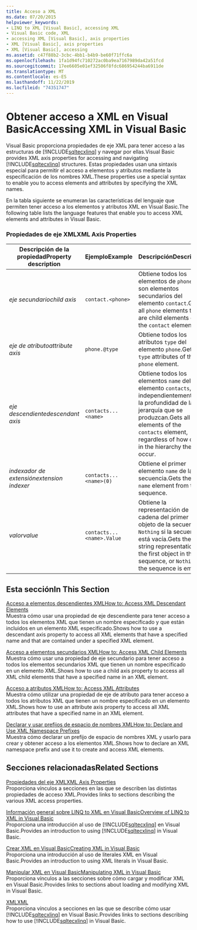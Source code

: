 ```yaml
---
title: Acceso a XML
ms.date: 07/20/2015
helpviewer_keywords:
- LINQ to XML [Visual Basic], accessing XML
- Visual Basic code, XML
- accessing XML [Visual Basic], axis properties
- XML [Visual Basic], axis properties
- XML [Visual Basic], accessing
ms.assetid: c47f88b2-3cbc-4bb1-b4b9-be60f71ffc6a
ms.openlocfilehash: 1fa1d94fc710272ac0ba9ea7167989da42a51fcd
ms.sourcegitcommit: 17ee6605e01ef32506f8fdc686954244ba6911de
ms.translationtype: MT
ms.contentlocale: es-ES
ms.lasthandoff: 11/22/2019
ms.locfileid: "74351747"
---
```

# <a name="accessing-xml-in-visual-basic"></a><span data-ttu-id="ac2e2-102">Obtener acceso a XML en Visual Basic</span><span class="sxs-lookup"><span data-stu-id="ac2e2-102">Accessing XML in Visual Basic</span></span>
<span data-ttu-id="ac2e2-103">Visual Basic proporciona propiedades de eje XML para tener acceso a las estructuras de [!INCLUDE[sqltecxlinq](~/includes/sqltecxlinq-md.md)] y navegar por ellas.</span><span class="sxs-lookup"><span data-stu-id="ac2e2-103">Visual Basic provides XML axis properties for accessing and navigating [!INCLUDE[sqltecxlinq](~/includes/sqltecxlinq-md.md)] structures.</span></span> <span data-ttu-id="ac2e2-104">Estas propiedades usan una sintaxis especial para permitir el acceso a elementos y atributos mediante la especificación de los nombres XML.</span><span class="sxs-lookup"><span data-stu-id="ac2e2-104">These properties use a special syntax to enable you to access elements and attributes by specifying the XML names.</span></span>  
  
 <span data-ttu-id="ac2e2-105">En la tabla siguiente se enumeran las características del lenguaje que permiten tener acceso a los elementos y atributos XML en Visual Basic.</span><span class="sxs-lookup"><span data-stu-id="ac2e2-105">The following table lists the language features that enable you to access XML elements and attributes in Visual Basic.</span></span>  
  
### <a name="xml-axis-properties"></a><span data-ttu-id="ac2e2-106">Propiedades de eje XML</span><span class="sxs-lookup"><span data-stu-id="ac2e2-106">XML Axis Properties</span></span>  
  
|<span data-ttu-id="ac2e2-107">Descripción de la propiedad</span><span class="sxs-lookup"><span data-stu-id="ac2e2-107">Property description</span></span>|<span data-ttu-id="ac2e2-108">Ejemplo</span><span class="sxs-lookup"><span data-stu-id="ac2e2-108">Example</span></span>|<span data-ttu-id="ac2e2-109">Descripción</span><span class="sxs-lookup"><span data-stu-id="ac2e2-109">Description</span></span>|  
|--------------------------|-------------|-----------------|  
|<span data-ttu-id="ac2e2-110">*eje secundario*</span><span class="sxs-lookup"><span data-stu-id="ac2e2-110">*child axis*</span></span>|`contact.<phone>`|<span data-ttu-id="ac2e2-111">Obtiene todos los elementos de `phone` que son elementos secundarios del elemento `contact`.</span><span class="sxs-lookup"><span data-stu-id="ac2e2-111">Gets all `phone` elements that are child elements of the `contact` element.</span></span>|  
|<span data-ttu-id="ac2e2-112">*eje de atributo*</span><span class="sxs-lookup"><span data-stu-id="ac2e2-112">*attribute axis*</span></span>|`phone.@type`|<span data-ttu-id="ac2e2-113">Obtiene todos los atributos `type` del elemento `phone`.</span><span class="sxs-lookup"><span data-stu-id="ac2e2-113">Gets all `type` attributes of the `phone` element.</span></span>|  
|<span data-ttu-id="ac2e2-114">*eje descendiente*</span><span class="sxs-lookup"><span data-stu-id="ac2e2-114">*descendant axis*</span></span>|`contacts...<name>`|<span data-ttu-id="ac2e2-115">Obtiene todos los elementos `name` del elemento `contacts`, independientemente de la profundidad de la jerarquía que se produzcan.</span><span class="sxs-lookup"><span data-stu-id="ac2e2-115">Gets all `name` elements of the `contacts` element, regardless of how deep in the hierarchy they occur.</span></span>|  
|<span data-ttu-id="ac2e2-116">*indexador de extensión*</span><span class="sxs-lookup"><span data-stu-id="ac2e2-116">*extension indexer*</span></span>|`contacts...<name>(0)`|<span data-ttu-id="ac2e2-117">Obtiene el primer elemento `name` de la secuencia.</span><span class="sxs-lookup"><span data-stu-id="ac2e2-117">Gets the first `name` element from the sequence.</span></span>|  
|<span data-ttu-id="ac2e2-118">*valor*</span><span class="sxs-lookup"><span data-stu-id="ac2e2-118">*value*</span></span>|`contacts...<name>.Value`|<span data-ttu-id="ac2e2-119">Obtiene la representación de cadena del primer objeto de la secuencia o `Nothing` si la secuencia está vacía.</span><span class="sxs-lookup"><span data-stu-id="ac2e2-119">Gets the string representation of the first object in the sequence, or `Nothing` if the sequence is empty.</span></span>|  
  
## <a name="in-this-section"></a><span data-ttu-id="ac2e2-120">Esta sección</span><span class="sxs-lookup"><span data-stu-id="ac2e2-120">In This Section</span></span>  
 [<span data-ttu-id="ac2e2-121">Acceso a elementos descendientes XML</span><span class="sxs-lookup"><span data-stu-id="ac2e2-121">How to: Access XML Descendant Elements</span></span>](../../../../visual-basic/programming-guide/language-features/xml/how-to-access-xml-descendant-elements.md)  
 <span data-ttu-id="ac2e2-122">Muestra cómo usar una propiedad de eje descendiente para tener acceso a todos los elementos XML que tienen un nombre especificado y que están incluidos en un elemento XML especificado.</span><span class="sxs-lookup"><span data-stu-id="ac2e2-122">Shows how to use a descendant axis property to access all XML elements that have a specified name and that are contained under a specified XML element.</span></span>  
  
 [<span data-ttu-id="ac2e2-123">Acceso a elementos secundarios XML</span><span class="sxs-lookup"><span data-stu-id="ac2e2-123">How to: Access XML Child Elements</span></span>](../../../../visual-basic/programming-guide/language-features/xml/how-to-access-xml-child-elements.md)  
 <span data-ttu-id="ac2e2-124">Muestra cómo usar una propiedad de eje secundario para tener acceso a todos los elementos secundarios XML que tienen un nombre especificado en un elemento XML.</span><span class="sxs-lookup"><span data-stu-id="ac2e2-124">Shows how to use a child axis property to access all XML child elements that have a specified name in an XML element.</span></span>  
  
 [<span data-ttu-id="ac2e2-125">Acceso a atributos XML</span><span class="sxs-lookup"><span data-stu-id="ac2e2-125">How to: Access XML Attributes</span></span>](../../../../visual-basic/programming-guide/language-features/xml/how-to-access-xml-attributes.md)  
 <span data-ttu-id="ac2e2-126">Muestra cómo utilizar una propiedad de eje de atributo para tener acceso a todos los atributos XML que tienen un nombre especificado en un elemento XML.</span><span class="sxs-lookup"><span data-stu-id="ac2e2-126">Shows how to use an attribute axis property to access all XML attributes that have a specified name in an XML element.</span></span>  
  
 [<span data-ttu-id="ac2e2-127">Declarar y usar prefijos de espacio de nombres XML</span><span class="sxs-lookup"><span data-stu-id="ac2e2-127">How to: Declare and Use XML Namespace Prefixes</span></span>](../../../../visual-basic/programming-guide/language-features/xml/how-to-declare-and-use-xml-namespace-prefixes.md)  
 <span data-ttu-id="ac2e2-128">Muestra cómo declarar un prefijo de espacio de nombres XML y usarlo para crear y obtener acceso a los elementos XML.</span><span class="sxs-lookup"><span data-stu-id="ac2e2-128">Shows how to declare an XML namespace prefix and use it to create and access XML elements.</span></span>  
  
## <a name="related-sections"></a><span data-ttu-id="ac2e2-129">Secciones relacionadas</span><span class="sxs-lookup"><span data-stu-id="ac2e2-129">Related Sections</span></span>  
 [<span data-ttu-id="ac2e2-130">Propiedades del eje XML</span><span class="sxs-lookup"><span data-stu-id="ac2e2-130">XML Axis Properties</span></span>](../../../../visual-basic/language-reference/xml-axis/index.md)  
 <span data-ttu-id="ac2e2-131">Proporciona vínculos a secciones en las que se describen las distintas propiedades de acceso XML.</span><span class="sxs-lookup"><span data-stu-id="ac2e2-131">Provides links to sections describing the various XML access properties.</span></span>  
  
 [<span data-ttu-id="ac2e2-132">Información general sobre LINQ to XML en Visual Basic</span><span class="sxs-lookup"><span data-stu-id="ac2e2-132">Overview of LINQ to XML in Visual Basic</span></span>](../../../../visual-basic/programming-guide/language-features/xml/overview-of-linq-to-xml.md)  
 <span data-ttu-id="ac2e2-133">Proporciona una introducción al uso de [!INCLUDE[sqltecxlinq](~/includes/sqltecxlinq-md.md)] en Visual Basic.</span><span class="sxs-lookup"><span data-stu-id="ac2e2-133">Provides an introduction to using [!INCLUDE[sqltecxlinq](~/includes/sqltecxlinq-md.md)] in Visual Basic.</span></span>  
  
 [<span data-ttu-id="ac2e2-134">Crear XML en Visual Basic</span><span class="sxs-lookup"><span data-stu-id="ac2e2-134">Creating XML in Visual Basic</span></span>](../../../../visual-basic/programming-guide/language-features/xml/creating-xml.md)  
 <span data-ttu-id="ac2e2-135">Proporciona una introducción al uso de literales XML en Visual Basic.</span><span class="sxs-lookup"><span data-stu-id="ac2e2-135">Provides an introduction to using XML literals in Visual Basic.</span></span>  
  
 [<span data-ttu-id="ac2e2-136">Manipular XML en Visual Basic</span><span class="sxs-lookup"><span data-stu-id="ac2e2-136">Manipulating XML in Visual Basic</span></span>](../../../../visual-basic/programming-guide/language-features/xml/manipulating-xml.md)  
 <span data-ttu-id="ac2e2-137">Proporciona vínculos a las secciones sobre cómo cargar y modificar XML en Visual Basic.</span><span class="sxs-lookup"><span data-stu-id="ac2e2-137">Provides links to sections about loading and modifying XML in Visual Basic.</span></span>  
  
 [<span data-ttu-id="ac2e2-138">XML</span><span class="sxs-lookup"><span data-stu-id="ac2e2-138">XML</span></span>](../../../../visual-basic/programming-guide/language-features/xml/index.md)  
 <span data-ttu-id="ac2e2-139">Proporciona vínculos a secciones en las que se describe cómo usar [!INCLUDE[sqltecxlinq](~/includes/sqltecxlinq-md.md)] en Visual Basic.</span><span class="sxs-lookup"><span data-stu-id="ac2e2-139">Provides links to sections describing how to use [!INCLUDE[sqltecxlinq](~/includes/sqltecxlinq-md.md)] in Visual Basic.</span></span>
